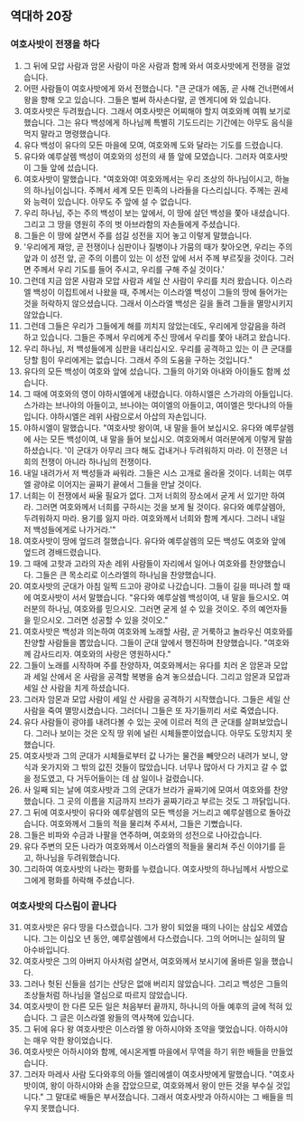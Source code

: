 ## 역대하 20장

### 여호사밧이 전쟁을 하다
1. 그 뒤에 모압 사람과 암몬 사람이 마온 사람과 함께 와서 여호사밧에게 전쟁을 걸었습니다.
2. 어떤 사람들이 여호사밧에게 와서 전했습니다. "큰 군대가 에돔, 곧 사해 건너편에서 왕을 향해 오고 있습니다. 그들은 벌써 하사손다말, 곧 엔게디에 와 있습니다.
3. 여호사밧은 두려웠습니다. 그래서 여호사밧은 어찌해야 할지 여호와께 여쭤 보기로 했습니다. 그는 유다 백성에게 하나님께 특별히 기도드리는 기간에는 아무도 음식을 먹지 말라고 명령했습니다.
4. 유다 백성이 유다의 모든 마을에 모여, 여호와께 도와 달라는 기도를 드렸습니다.
5. 유다와 예루살렘 백성이 여호와의 성전의 새 뜰 앞에 모였습니다. 그러자 여호사밧이 그들 앞에 섰습니다.
6. 여호사밧이 말했습니다. "여호와여! 여호와께서는 우리 조상의 하나님이시고, 하늘의 하나님이십니다. 주께서 세계 모든 민족의 나라들을 다스리십니다. 주께는 권세와 능력이 있습니다. 아무도 주 앞에 설 수 없습니다.
7. 우리 하나님, 주는 주의 백성이 보는 앞에서, 이 땅에 살던 백성을 쫓아 내셨습니다. 그리고 그 땅을 영원히 주의 벗 아브라함의 자손들에게 주셨습니다.
8. 그들은 이 땅에 살면서 주를 섬길 성전을 지어 놓고 이렇게 말했습니다.
9. '우리에게 재앙, 곧 전쟁이나 심판이나 질병이나 가뭄의 때가 찾아오면, 우리는 주의 앞과 이 성전 앞, 곧 주의 이름이 있는 이 성전 앞에 서서 주께 부르짖을 것이다. 그러면 주께서 우리 기도를 들어 주시고, 우리를 구해 주실 것이다.'
10. 그런데 지금 암몬 사람과 모압 사람과 세일 산 사람이 우리를 치러 왔습니다. 이스라엘 백성이 이집트에서 나왔을 때, 주께서는 이스라엘 백성이 그들의 땅에 들어가는 것을 허락하지 않으셨습니다. 그래서 이스라엘 백성은 길을 돌려 그들을 멸망시키지 않았습니다.
11. 그런데 그들은 우리가 그들에게 해를 끼치지 않았는데도, 우리에게 앙갚음을 하려 하고 있습니다. 그들은 주께서 우리에게 주신 땅에서 우리를 쫓아 내려고 왔습니다.
12. 우리 하나님, 저 백성들에게 심판을 내리십시오. 우리를 공격하고 있는 이 큰 군대를 당할 힘이 우리에게는 없습니다. 그래서 주의 도움을 구하는 것입니다."
13. 유다의 모든 백성이 여호와 앞에 섰습니다. 그들의 아기와 아내와 아이들도 함께 섰습니다.
14. 그 때에 여호와의 영이 야하시엘에게 내렸습니다. 야하시엘은 스가랴의 아들입니다. 스가랴는 브나야의 아들이고, 브나야는 여이엘의 아들이고, 여이엘은 맛다냐의 아들입니다. 야하시엘은 레위 사람으로서 아삽의 자손입니다.
15. 야하시엘이 말했습니다. "여호사밧 왕이여, 내 말을 들어 보십시오. 유다와 예루살렘에 사는 모든 백성이여, 내 말을 들어 보십시오. 여호와께서 여러분에게 이렇게 말씀하셨습니다. '이 군대가 아무리 크다 해도 겁내거나 두려워하지 마라. 이 전쟁은 너희의 전쟁이 아니라 하나님의 전쟁이다.
16. 내일 내려가서 저 백성들과 싸워라. 그들은 시스 고개로 올라올 것이다. 너희는 여루엘 광야로 이어지는 골짜기 끝에서 그들을 만날 것이다.
17. 너희는 이 전쟁에서 싸울 필요가 없다. 그저 너희의 장소에서 굳게 서 있기만 하여라. 그러면 여호와께서 너희를 구하시는 것을 보게 될 것이다. 유다와 예루살렘아, 두려워하지 마라. 용기를 잃지 마라. 여호와께서 너희와 함께 계시다. 그러니 내일 저 백성들에게로 나가거라.'"
18. 여호사밧이 땅에 엎드려 절했습니다. 유다와 예루살렘의 모든 백성도 여호와 앞에 엎드려 경배드렸습니다.
19. 그 때에 고핫과 고라의 자손 레위 사람들이 자리에서 일어나 여호와를 찬양했습니다. 그들은 큰 목소리로 이스라엘의 하나님을 찬양했습니다.
20. 여호사밧의 군대가 아침 일찍 드고아 광야로 나갔습니다. 그들이 길을 떠나려 할 때에 여호사밧이 서서 말했습니다. "유다와 예루살렘 백성이여, 내 말을 들으시오. 여러분의 하나님, 여호와를 믿으시오. 그러면 굳게 설 수 있을 것이오. 주의 예언자들을 믿으시오. 그러면 성공할 수 있을 것이오."
21. 여호사밧은 백성과 의논하여 여호와께 노래할 사람, 곧 거룩하고 놀라우신 여호와를 찬양할 사람들을 뽑았습니다. 그들이 군대 앞에서 행진하며 찬양했습니다. "여호와께 감사드리자. 여호와의 사랑은 영원하시다."
22. 그들이 노래를 시작하며 주를 찬양하자, 여호와께서는 유다를 치러 온 암몬과 모압과 세일 산에서 온 사람을 공격할 복병을 숨겨 놓으셨습니다. 그리고 암몬과 모압과 세일 산 사람을 치게 하셨습니다.
23. 그러자 암몬과 모압 사람이 세일 산 사람을 공격하기 시작했습니다. 그들은 세일 산 사람을 죽여 멸망시켰습니다. 그러더니 그들은 또 자기들끼리 서로 죽였습니다.
24. 유다 사람들이 광야를 내려다볼 수 있는 곳에 이르러 적의 큰 군대를 살펴보았습니다. 그러나 보이는 것은 오직 땅 위에 널린 시체들뿐이었습니다. 아무도 도망치지 못했습니다.
25. 여호사밧과 그의 군대가 시체들로부터 값 나가는 물건을 빼앗으러 내려가 보니, 양식과 옷가지와 그 밖의 값진 것들이 많았습니다. 너무나 많아서 다 가지고 갈 수 없을 정도였고, 다 거두어들이는 데 삼 일이나 걸렸습니다.
26. 사 일째 되는 날에 여호사밧과 그의 군대가 브라가 골짜기에 모여서 여호와를 찬양했습니다. 그 곳의 이름을 지금까지 브라가 골짜기라고 부르는 것도 그 까닭입니다.
27. 그 뒤에 여호사밧이 유다와 예루살렘의 모든 백성을 거느리고 예루살렘으로 돌아갔습니다. 여호와께서 그들의 적을 물리쳐 주셔서, 그들은 기뻤습니다.
28. 그들은 비파와 수금과 나팔을 연주하며, 여호와의 성전으로 나아갔습니다.
29. 유다 주변의 모든 나라가 여호와께서 이스라엘의 적들을 물리쳐 주신 이야기를 듣고, 하나님을 두려워했습니다.
30. 그리하여 여호사밧의 나라는 평화를 누렸습니다. 여호사밧의 하나님께서 사방으로 그에게 평화를 허락해 주셨습니다.
### 여호사밧의 다스림이 끝나다
31. 여호사밧은 유다 땅을 다스렸습니다. 그가 왕이 되었을 때의 나이는 삼십오 세였습니다. 그는 이십오 년 동안, 예루살렘에서 다스렸습니다. 그의 어머니는 실히의 딸 아수바입니다.
32. 여호사밧은 그의 아버지 아사처럼 살면서, 여호와께서 보시기에 올바른 일을 했습니다.
33. 그러나 헛된 신들을 섬기는 산당은 없애 버리지 않았습니다. 그리고 백성은 그들의 조상들처럼 하나님을 열심으로 따르지 않았습니다.
34. 여호사밧이 한 다른 모든 일은 처음부터 끝까지, 하나니의 아들 예후의 글에 적혀 있습니다. 그 글은 이스라엘 왕들의 역사책에 있습니다.
35. 그 뒤에 유다 왕 여호사밧은 이스라엘 왕 아하시야와 조약을 맺었습니다. 아하시야는 매우 악한 왕이었습니다.
36. 여호사밧은 아하시야와 함께, 에시온게벨 마을에서 무역을 하기 위한 배들을 만들었습니다.
37. 그러자 마레사 사람 도다와후의 아들 엘리에셀이 여호사밧에게 말했습니다. "여호사밧이여, 왕이 아하시야와 손을 잡았으므로, 여호와께서 왕이 만든 것을 부수실 것입니다." 그 말대로 배들은 부서졌습니다. 그래서 여호사밧과 아하시야는 그 배들을 띄우지 못했습니다.